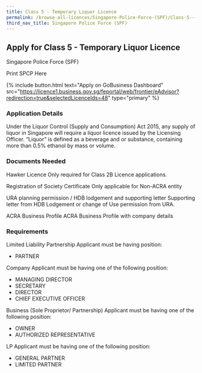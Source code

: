 ```yaml
---
title: Class 5 - Temporary Liquor Licence
permalink: /browse-all-licences/Singapore-Police-Force-(SPF)/Class-5---Temporary-Liquor-Licence
third_nav_title: Singapore Police Force (SPF)
---
```


## Apply for Class 5 - Temporary Liquor Licence

Singapore Police Force (SPF)

Print SPCP Here


{% include button.html text="Apply on GoBusiness Dashboard" src="https://licence1.business.gov.sg/feportal/web/frontier/eAdvisor?redirection=true&selectedLicenceIds=48" type="primary" %}

### Application Details

<p>Under the Liquor Control (Supply and Consumption) Act 2015, any supply of liquor in Singapore will require a liquor licence issued by the Licensing Officer. &ldquo;Liquor&rdquo; is defined as a beverage and or substance, containing more than 0.5% ethanol by mass or volume.</p>

### Documents Needed

Hawker Licence
Only required for Class 2B Licence applications.

Registration of Society Certificate
Only applicable for Non-ACRA entity

URA planning permission / HDB lodgement and supporting letter
Supporting letter from HDB Lodgement or change of Use permission from URA.

ACRA Business Profile
ACRA Business Profile with company details

### Requirements

Limited Liability Partnership
Applicant must be having position:
* PARTNER

Company
Applicant must be having one of the following position:
* MANAGING DIRECTOR
* SECRETARY
* DIRECTOR
* CHIEF EXECUTIVE OFFICER

Business (Sole Proprietor/
Partnership)
Applicant must be having one of the following position:
* OWNER
* AUTHORIZED REPRESENTATIVE

LP
Applicant must be having one of the following position:
* GENERAL PARTNER
* LIMITED PARTNER


